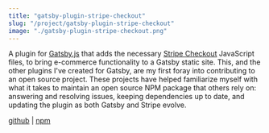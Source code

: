 ```yaml
---
title: "gatsby-plugin-stripe-checkout"
slug: "/project/gatsby-plugin-stripe-checkout"
image: "./gatsby-plugin-stripe-checkout.png"
---
```


A plugin for [Gatsby.js](https://gatsbyjs.org) that adds the necessary [Stripe Checkout](https://stripe.com/docs/checkout) JavaScript files, to bring e-commerce functionality to a Gatsby static site. This, and the other plugins I've created for Gatsby, are my first foray into contributing to an open source project. These projects have helped familiarize myself with what it takes to maintain an open source NPM package that others rely on: answering and resolving issues, keeping dependencies up to date, and updating the plugin as both Gatsby and Stripe evolve.

<a href="https://github.com/njosefbeck/gatsby-plugin-stripe-checkout" target="_blank">github</a> | <a href="https://www.npmjs.com/package/gatsby-plugin-stripe-checkout" target="_blank">npm</a>
